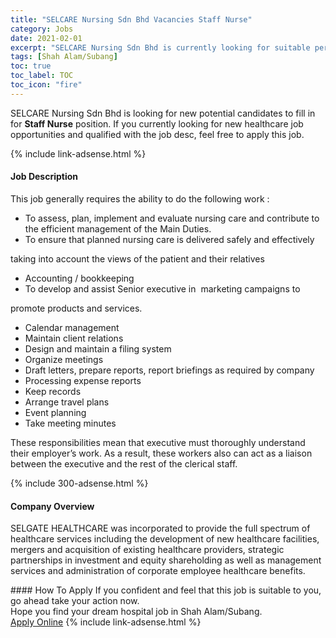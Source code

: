 ```yaml
---
title: "SELCARE Nursing Sdn Bhd Vacancies Staff Nurse" 
category: Jobs 
date: 2021-02-01 
excerpt: "SELCARE Nursing Sdn Bhd is currently looking for suitable person to fill in the Staff Nurse which positioned at Shah Alam/Subang" 
tags: [Shah Alam/Subang] 
toc: true 
toc_label: TOC 
toc_icon: "fire" 
--- 
```


<p>SELCARE Nursing Sdn Bhd is looking for new potential candidates to fill in for <b>Staff Nurse</b> position. If you currently looking for new healthcare job opportunities and qualified with the job desc, feel free to apply this job.
</p>{% include link-adsense.html %} 
<div><div><h4>Job Description</h4></div><div><div><span><div><p>This job generally requires the ability to do the following work :</p><ul><li>To assess, plan, implement and evaluate&#160;nursing&#160;care and contribute to the efficient management of the Main&#160;Duties.&#160;</li><li>To ensure that planned&#160;nursing&#160;care is delivered safely and effectively</li></ul><p>taking into account the views of the patient and their relatives</p><ul><li>Accounting / bookkeeping</li><li>To develop and assist Senior executive in&#160;&#160;marketing&#160;campaigns to</li></ul><p>promote products and services.</p><ul><li>Calendar management</li><li>Maintain client relations</li><li>Design and maintain a filing system</li><li>Organize meetings</li><li>Draft letters, prepare reports, report briefings as required by company</li><li>Processing expense reports</li><li>Keep records</li><li>Arrange travel plans</li><li>Event planning</li><li>Take meeting minutes</li></ul><p>These responsibilities mean that executive must thoroughly understand their employer&#8217;s work. As a result, these workers also can act as a liaison between the executive and the rest of the clerical staff.</p></div></span></div></div></div> 
{% include 300-adsense.html %} 
<div><div><h4>Company Overview</h4></div><div><div><span><div><p>SELGATE HEALTHCARE was incorporated to provide the full spectrum of healthcare services including the development of new healthcare facilities, mergers and acquisition of existing healthcare providers, strategic partnerships in investment and equity shareholding as well as management services and administration of corporate employee healthcare benefits.</p></div></span></div></div></div> 
#### How To Apply 
If you confident and feel that this job is suitable to you, go ahead take your action now. <br/> 
Hope you find your dream hospital job in Shah Alam/Subang. <br/> 
<a href="https://www.jobstreet.com.my/en/job/staff-nurse-4474105?jobId=jobstreet-my-job-4474105&sectionRank=20&token=0~605c6956-bbbb-4deb-b5da-2d23885825c8&fr=SRP%20View%20In%20New%20Ta" class="btn btn--warning" target="_blank" rel="nofollow noopenner">Apply Online</a> 
{% include link-adsense.html %} 